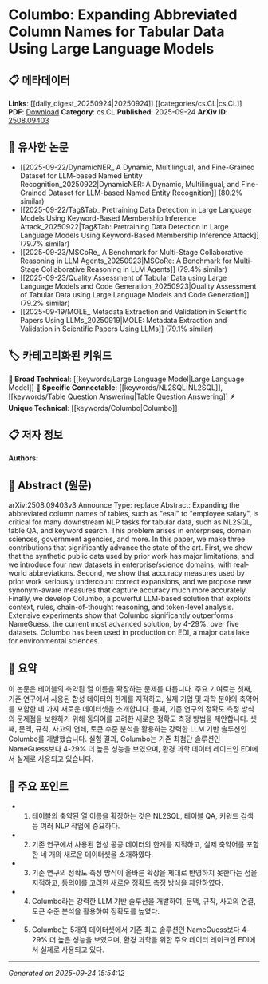 <!-- KEYWORD_LINKING_METADATA:
{
  "processed_timestamp": "2025-09-24T15:54:12.502916",
  "vocabulary_version": "1.0",
  "selected_keywords": [
    "Large Language Model",
    "Columbo",
    "NL2SQL",
    "Table Question Answering"
  ],
  "rejected_keywords": [],
  "similarity_scores": {
    "Large Language Model": 0.8,
    "Columbo": 0.85,
    "NL2SQL": 0.78,
    "Table Question Answering": 0.77
  },
  "extraction_method": "AI_prompt_based",
  "budget_applied": true,
  "candidates_json": {
    "candidates": [
      {
        "surface": "Large Language Models",
        "canonical": "Large Language Model",
        "aliases": [
          "LLM",
          "Language Models"
        ],
        "category": "broad_technical",
        "rationale": "This is a core technology used in the paper's solution, linking it to a broad technical concept.",
        "novelty_score": 0.45,
        "connectivity_score": 0.88,
        "specificity_score": 0.65,
        "link_intent_score": 0.8
      },
      {
        "surface": "Columbo",
        "canonical": "Columbo",
        "aliases": [],
        "category": "unique_technical",
        "rationale": "Columbo is a unique solution developed in the paper, providing a specific link to the paper's contributions.",
        "novelty_score": 0.85,
        "connectivity_score": 0.7,
        "specificity_score": 0.9,
        "link_intent_score": 0.85
      },
      {
        "surface": "NL2SQL",
        "canonical": "NL2SQL",
        "aliases": [
          "Natural Language to SQL"
        ],
        "category": "specific_connectable",
        "rationale": "This is a specific application area for the paper's solution, enhancing connectivity to related research.",
        "novelty_score": 0.6,
        "connectivity_score": 0.75,
        "specificity_score": 0.8,
        "link_intent_score": 0.78
      },
      {
        "surface": "Table QA",
        "canonical": "Table Question Answering",
        "aliases": [
          "Table QA"
        ],
        "category": "specific_connectable",
        "rationale": "This is a specific task that benefits from the paper's solution, linking to a focused research area.",
        "novelty_score": 0.55,
        "connectivity_score": 0.78,
        "specificity_score": 0.82,
        "link_intent_score": 0.77
      }
    ],
    "ban_list_suggestions": [
      "synthetic public data",
      "accuracy measures"
    ]
  },
  "decisions": [
    {
      "candidate_surface": "Large Language Models",
      "resolved_canonical": "Large Language Model",
      "decision": "linked",
      "scores": {
        "novelty": 0.45,
        "connectivity": 0.88,
        "specificity": 0.65,
        "link_intent": 0.8
      }
    },
    {
      "candidate_surface": "Columbo",
      "resolved_canonical": "Columbo",
      "decision": "linked",
      "scores": {
        "novelty": 0.85,
        "connectivity": 0.7,
        "specificity": 0.9,
        "link_intent": 0.85
      }
    },
    {
      "candidate_surface": "NL2SQL",
      "resolved_canonical": "NL2SQL",
      "decision": "linked",
      "scores": {
        "novelty": 0.6,
        "connectivity": 0.75,
        "specificity": 0.8,
        "link_intent": 0.78
      }
    },
    {
      "candidate_surface": "Table QA",
      "resolved_canonical": "Table Question Answering",
      "decision": "linked",
      "scores": {
        "novelty": 0.55,
        "connectivity": 0.78,
        "specificity": 0.82,
        "link_intent": 0.77
      }
    }
  ]
}
-->

# Columbo: Expanding Abbreviated Column Names for Tabular Data Using Large Language Models

## 📋 메타데이터

**Links**: [[daily_digest_20250924|20250924]] [[categories/cs.CL|cs.CL]]
**PDF**: [Download](https://arxiv.org/pdf/2508.09403.pdf)
**Category**: cs.CL
**Published**: 2025-09-24
**ArXiv ID**: [2508.09403](https://arxiv.org/abs/2508.09403)

## 🔗 유사한 논문
- [[2025-09-22/DynamicNER_ A Dynamic, Multilingual, and Fine-Grained Dataset for LLM-based Named Entity Recognition_20250922|DynamicNER: A Dynamic, Multilingual, and Fine-Grained Dataset for LLM-based Named Entity Recognition]] (80.2% similar)
- [[2025-09-22/Tag&Tab_ Pretraining Data Detection in Large Language Models Using Keyword-Based Membership Inference Attack_20250922|Tag&Tab: Pretraining Data Detection in Large Language Models Using Keyword-Based Membership Inference Attack]] (79.7% similar)
- [[2025-09-23/MSCoRe_ A Benchmark for Multi-Stage Collaborative Reasoning in LLM Agents_20250923|MSCoRe: A Benchmark for Multi-Stage Collaborative Reasoning in LLM Agents]] (79.4% similar)
- [[2025-09-23/Quality Assessment of Tabular Data using Large Language Models and Code Generation_20250923|Quality Assessment of Tabular Data using Large Language Models and Code Generation]] (79.2% similar)
- [[2025-09-19/MOLE_ Metadata Extraction and Validation in Scientific Papers Using LLMs_20250919|MOLE: Metadata Extraction and Validation in Scientific Papers Using LLMs]] (79.1% similar)

## 🏷️ 카테고리화된 키워드
**🧠 Broad Technical**: [[keywords/Large Language Model|Large Language Model]]
**🔗 Specific Connectable**: [[keywords/NL2SQL|NL2SQL]], [[keywords/Table Question Answering|Table Question Answering]]
**⚡ Unique Technical**: [[keywords/Columbo|Columbo]]

## 📋 저자 정보

**Authors:** 

## 📄 Abstract (원문)

arXiv:2508.09403v3 Announce Type: replace 
Abstract: Expanding the abbreviated column names of tables, such as "esal" to "employee salary", is critical for many downstream NLP tasks for tabular data, such as NL2SQL, table QA, and keyword search. This problem arises in enterprises, domain sciences, government agencies, and more. In this paper, we make three contributions that significantly advance the state of the art. First, we show that the synthetic public data used by prior work has major limitations, and we introduce four new datasets in enterprise/science domains, with real-world abbreviations. Second, we show that accuracy measures used by prior work seriously undercount correct expansions, and we propose new synonym-aware measures that capture accuracy much more accurately. Finally, we develop Columbo, a powerful LLM-based solution that exploits context, rules, chain-of-thought reasoning, and token-level analysis. Extensive experiments show that Columbo significantly outperforms NameGuess, the current most advanced solution, by 4-29%, over five datasets. Columbo has been used in production on EDI, a major data lake for environmental sciences.

## 📝 요약

이 논문은 테이블의 축약된 열 이름을 확장하는 문제를 다룹니다. 주요 기여로는 첫째, 기존 연구에서 사용된 합성 데이터의 한계를 지적하고, 실제 기업 및 과학 분야의 축약어를 포함한 네 가지 새로운 데이터셋을 소개합니다. 둘째, 기존 연구의 정확도 측정 방식의 문제점을 보완하기 위해 동의어를 고려한 새로운 정확도 측정 방법을 제안합니다. 셋째, 문맥, 규칙, 사고의 연쇄, 토큰 수준 분석을 활용하는 강력한 LLM 기반 솔루션인 Columbo를 개발했습니다. 실험 결과, Columbo는 기존 최첨단 솔루션인 NameGuess보다 4-29% 더 높은 성능을 보였으며, 환경 과학 데이터 레이크인 EDI에서 실제로 사용되고 있습니다.

## 🎯 주요 포인트

- 1. 테이블의 축약된 열 이름을 확장하는 것은 NL2SQL, 테이블 QA, 키워드 검색 등 여러 NLP 작업에 중요하다.
- 2. 기존 연구에서 사용된 합성 공공 데이터의 한계를 지적하고, 실제 축약어를 포함한 네 개의 새로운 데이터셋을 소개하였다.
- 3. 기존 연구의 정확도 측정 방식이 올바른 확장을 제대로 반영하지 못한다는 점을 지적하고, 동의어를 고려한 새로운 정확도 측정 방식을 제안하였다.
- 4. Columbo라는 강력한 LLM 기반 솔루션을 개발하여, 문맥, 규칙, 사고의 연결, 토큰 수준 분석을 활용하여 정확도를 높였다.
- 5. Columbo는 5개의 데이터셋에서 기존 최고 솔루션인 NameGuess보다 4-29% 더 높은 성능을 보였으며, 환경 과학을 위한 주요 데이터 레이크인 EDI에서 실제로 사용되고 있다.


---

*Generated on 2025-09-24 15:54:12*